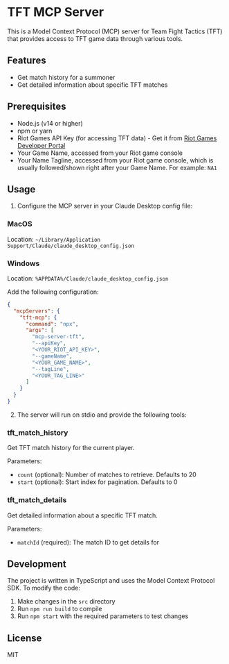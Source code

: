 # TFT MCP Server

This is a Model Context Protocol (MCP) server for Team Fight Tactics (TFT) that provides access to TFT game data through various tools.

## Features

- Get match history for a summoner
- Get detailed information about specific TFT matches

## Prerequisites

- Node.js (v14 or higher)
- npm or yarn
- Riot Games API Key (for accessing TFT data) - Get it from [Riot Games Developer Portal](https://developer.riotgames.com/)
- Your Game Name, accessed from your Riot game console
- Your Name Tagline, accessed from your Riot game console, which is usually followed/shown right after your Game Name. For example: `NA1`

## Usage

1. Configure the MCP server in your Claude Desktop config file:

### MacOS

Location: `~/Library/Application Support/Claude/claude_desktop_config.json`

### Windows

Location: `%APPDATA%/Claude/claude_desktop_config.json`

Add the following configuration:

```json
{
  "mcpServers": {
    "tft-mcp": {
      "command": "npx",
      "args": [
        "mcp-server-tft",
        "--apiKey",
        "<YOUR_RIOT_API_KEY>",
        "--gameName",
        "<YOUR_GAME_NAME>",
        "--tagLine",
        "<YOUR_TAG_LINE>"
      ]
    }
  }
}
```

2. The server will run on stdio and provide the following tools:

### tft_match_history

Get TFT match history for the current player.

Parameters:

- `count` (optional): Number of matches to retrieve. Defaults to 20
- `start` (optional): Start index for pagination. Defaults to 0

### tft_match_details

Get detailed information about a specific TFT match.

Parameters:

- `matchId` (required): The match ID to get details for

## Development

The project is written in TypeScript and uses the Model Context Protocol SDK. To modify the code:

1. Make changes in the `src` directory
2. Run `npm run build` to compile
3. Run `npm start` with the required parameters to test changes

## License

MIT
